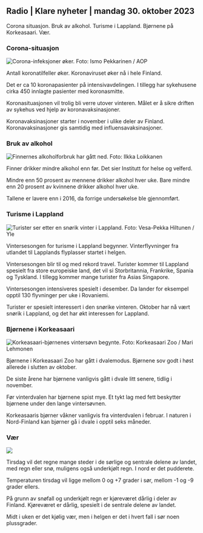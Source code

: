 ## Radio \| Klare nyheter \| mandag 30. oktober 2023

Corona situasjon. Bruk av alkohol. Turisme i Lappland. Bjørnene på Korkeasaari. Vær.

### Corona-situasjon

![Corona-infeksjoner øker. Foto: Ismo Pekkarinen / AOP](https://images.cdn.yle.fi/image/upload/c_crop,h_1992,w_3543,x_0,y_232/ar_1.7777777777777777,c_fill,g_faces,h_670,./wdpr_670,.0q_auto:eco/f_auto/fl_lossy/v1698673937/39-1193332653fb40a9c4a2)

Antall koronatilfeller øker. Koronaviruset øker nå i hele Finland.

Det er ca 10 koronapasienter på intensivavdelingen. I tillegg har sykehusene cirka 450 innlagte pasienter med koronasmitte.

Koronasituasjonen vil trolig bli verre utover vinteren. Målet er å sikre driften av sykehus ved hjelp av koronavaksinasjoner.

Koronavaksinasjoner starter i november i ulike deler av Finland. Koronavaksinasjoner gis samtidig med influensavaksinasjoner.

### Bruk av alkohol

![Finnernes alkoholforbruk har gått ned. Foto: Ilkka Loikkanen](https://images.cdn.yle.fi/image/upload/c_crop,h_2160,w_3840,x_0,y_325/ar_1.7777777777777777,c_fill,g_faces,h_670,w_1r:autoeco/f_auto/fl_lossy/v1682602904/39-1105424644a7b35b4046)

Finner drikker mindre alkohol enn før. Det sier Institutt for helse og velferd.

Mindre enn 50 prosent av mennene drikker alkohol hver uke. Bare mindre enn 20 prosent av kvinnene drikker alkohol hver uke.

Tallene er lavere enn i 2016, da forrige undersøkelse ble gjennomført.

### Turisme i Lappland

![Turister ser etter en snørik vinter i Lappland. Foto: Vesa-Pekka Hiltunen / Yle](https://images.cdn.yle.fi/image/upload/c_crop,h_3375,w_6000,x_0,y_473/ar_1.77777777777777777,c_fill,g_705,w_6_1,h_600,h_6_2r0/q_auto:eco/f_auto/fl_lossy/v1673250132/39-105687963bbc441bd57b)

Vintersesongen for turisme i Lappland begynner. Vinterflyvninger fra utlandet til Lapplands flyplasser startet i helgen.

Vintersesongen blir til og med rekord travel. Turister kommer til Lappland spesielt fra store europeiske land, det vil si Storbritannia, Frankrike, Spania og Tyskland. I tillegg kommer mange turister fra Asias Singapore.

Vintersesongen intensiveres spesielt i desember. Da lander for eksempel opptil 130 flyvninger per uke i Rovaniemi.

Turister er spesielt interessert i den snørike vinteren. Oktober har nå vært snørik i Lappland, og det har økt interessen for Lappland.

### Bjørnene i Korkeasaari

![Korkeasaari-bjørnenes vintersøvn begynte. Foto: Korkeasaari Zoo / Mari Lehmonen](https://images.cdn.yle.fi/image/upload/c_crop,h_3239,w_5759,x_0,y_0/ar_1.7777777777777777,c_fill,g_faces,h_1_670,h_670./q_auto:eco/f_auto/fl_lossy/v1698664391/39-1193141653f687431ff4)

Bjørnene i Korkeasaari Zoo har gått i dvalemodus. Bjørnene sov godt i høst allerede i slutten av oktober.

De siste årene har bjørnene vanligvis gått i dvale litt senere, tidlig i november.

Før vinterdvalen har bjørnene spist mye. Et tykt lag med fett beskytter bjørnene under den lange vintersøvnen.

Korkeasaaris bjørner våkner vanligvis fra vinterdvalen i februar. I naturen i Nord-Finland kan bjørner gå i dvale i opptil seks måneder.

### Vær

![](https://images.cdn.yle.fi/image/upload/c_crop,h_1080,w_1919,x_0,y_0/ar_1.77777777777777777,c_fill,g_faces,h_675,w_1200:e/qrf_auto/fl_lossy/v1698681609/39-1193390653fd2ed08682)

Tirsdag vil det regne mange steder i de sørlige og sentrale delene av landet, med regn eller snø, muligens også underkjølt regn. I nord er det pudderete.

Temperaturen tirsdag vil ligge mellom 0 og +7 grader i sør, mellom -1 og -9 grader ellers.

På grunn av snøfall og underkjølt regn er kjøreværet dårlig i deler av Finland. Kjøreværet er dårlig, spesielt i de sentrale delene av landet.

Midt i uken er det kjølig vær, men i helgen er det i hvert fall i sør noen plussgrader.